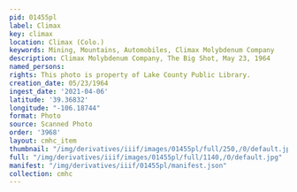 ```yaml
---
pid: 01455pl
label: Climax
key: climax
location: Climax (Colo.)
keywords: Mining, Mountains, Automobiles, Climax Molybdenum Company
description: Climax Molybdenum Company, The Big Shot, May 23, 1964
named_persons: 
rights: This photo is property of Lake County Public Library.
creation_date: 05/23/1964
ingest_date: '2021-04-06'
latitude: '39.36832'
longitude: "-106.18744"
format: Photo
source: Scanned Photo
order: '3968'
layout: cmhc_item
thumbnail: "/img/derivatives/iiif/images/01455pl/full/250,/0/default.jpg"
full: "/img/derivatives/iiif/images/01455pl/full/1140,/0/default.jpg"
manifest: "/img/derivatives/iiif/01455pl/manifest.json"
collection: cmhc
---
```

